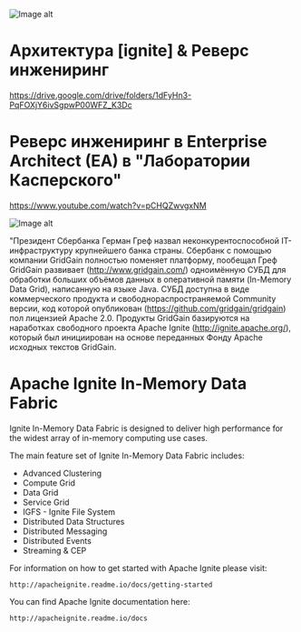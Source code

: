 ![Image alt](http://www.gridgain.com/images/logo/logo_mid.png)

# Архитектура [ignite] & Реверс инжениринг 
https://drive.google.com/drive/folders/1dFyHn3-PqFOXjY6ivSgpwP00WFZ_K3Dc

# Реверс инжениринг в Enterprise Architect (EA) в "Лаборатории Касперского"
https://www.youtube.com/watch?v=pCHQZwvgxNM

![Image alt](https://roem.ru/wp-content/uploads/2018/04/kitajkasperskayachubajs.jpg)

"Президент Сбербанка Герман Греф назвал неконкурентоспособной IT-инфраструктуру крупнейшего банка страны. 
Сбербанк с помощью компании GridGain полностью поменяет платформу, пообещал Греф
GridGain развивает (http://www.gridgain.com/) одноимённую СУБД для обработки больших объёмов данных в оперативной памяти 
(In-Memory Data Grid), написанную на языке Java.
СУБД доступна в виде коммерческого продукта и свободнораспространяемой Community версии, 
код которой опубликован (https://github.com/gridgain/gridgain) пол лицензией Apache 2.0. 
Продукты GridGain  базируются на наработках свободного проекта Apache Ignite (http://ignite.apache.org/), 
который был инициирован на основе переданных Фонду Аpache исходных текстов GridGain.

Apache Ignite In-Memory Data Fabric
===================================

Ignite In-Memory Data Fabric is designed to deliver high performance for the widest
array of in-memory computing use cases.

The main feature set of Ignite In-Memory Data Fabric includes:
* Advanced Clustering
* Compute Grid
* Data Grid
* Service Grid
* IGFS - Ignite File System
* Distributed Data Structures
* Distributed Messaging
* Distributed Events
* Streaming & CEP

For information on how to get started with Apache Ignite please visit:

    http://apacheignite.readme.io/docs/getting-started


You can find Apache Ignite documentation here:

    http://apacheignite.readme.io/docs
